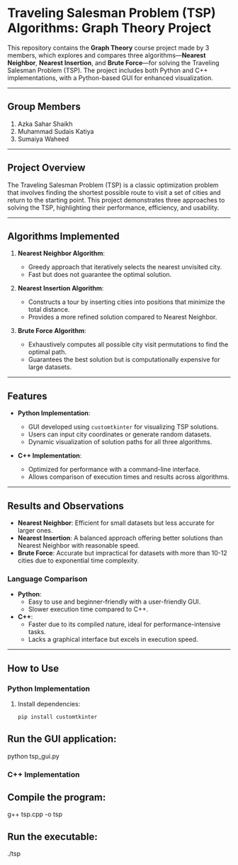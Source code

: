 # Traveling Salesman Problem (TSP) Algorithms: Graph Theory Project

This repository contains the **Graph Theory** course project made by 3 members, which explores and compares three algorithms—**Nearest Neighbor**, **Nearest Insertion**, and **Brute Force**—for solving the Traveling Salesman Problem (TSP). The project includes both Python and C++ implementations, with a Python-based GUI for enhanced visualization.

---
## Group Members

1. Azka Sahar Shaikh  
2. Muhammad Sudais Katiya  
3. Sumaiya Waheed

---

## Project Overview

The Traveling Salesman Problem (TSP) is a classic optimization problem that involves finding the shortest possible route to visit a set of cities and return to the starting point. This project demonstrates three approaches to solving the TSP, highlighting their performance, efficiency, and usability.

---

## Algorithms Implemented

1. **Nearest Neighbor Algorithm**:
   - Greedy approach that iteratively selects the nearest unvisited city.
   - Fast but does not guarantee the optimal solution.

2. **Nearest Insertion Algorithm**:
   - Constructs a tour by inserting cities into positions that minimize the total distance.
   - Provides a more refined solution compared to Nearest Neighbor.

3. **Brute Force Algorithm**:
   - Exhaustively computes all possible city visit permutations to find the optimal path.
   - Guarantees the best solution but is computationally expensive for large datasets.

---

## Features

- **Python Implementation**:
  - GUI developed using `customtkinter` for visualizing TSP solutions.
  - Users can input city coordinates or generate random datasets.
  - Dynamic visualization of solution paths for all three algorithms.

- **C++ Implementation**:
  - Optimized for performance with a command-line interface.
  - Allows comparison of execution times and results across algorithms.

---

## Results and Observations

- **Nearest Neighbor**: Efficient for small datasets but less accurate for larger ones.
- **Nearest Insertion**: A balanced approach offering better solutions than Nearest Neighbor with reasonable speed.
- **Brute Force**: Accurate but impractical for datasets with more than 10-12 cities due to exponential time complexity.

### Language Comparison

- **Python**:
  - Easy to use and beginner-friendly with a user-friendly GUI.
  - Slower execution time compared to C++.
- **C++**:
  - Faster due to its compiled nature, ideal for performance-intensive tasks.
  - Lacks a graphical interface but excels in execution speed.

---

## How to Use

### Python Implementation
1. Install dependencies:
   ```bash
   pip install customtkinter

## Run the GUI application:
python tsp_gui.py

### C++ Implementation

## Compile the program:
  g++ tsp.cpp -o tsp

## Run the executable:
  ./tsp

